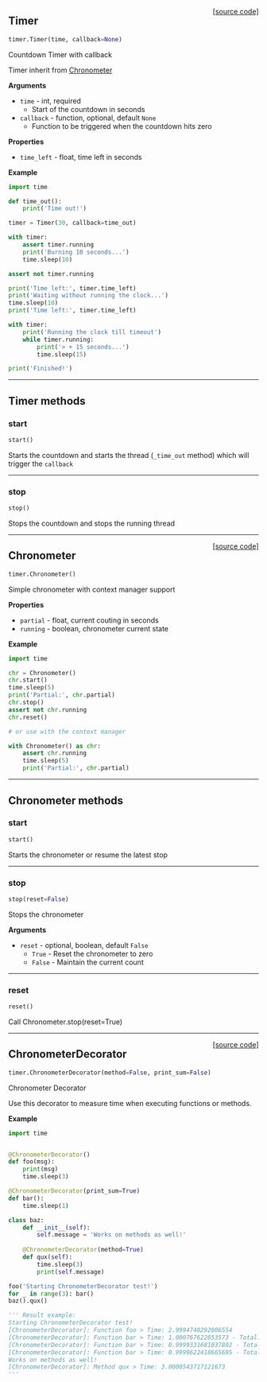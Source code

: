 <span style="float:right;">[[source code]](https://github.com/yuriharrison/timer/blob/master/sample/timer.py#L177)</span>
## Timer

```python
timer.Timer(time, callback=None)
```

Countdown Timer with callback

Timer inherit from [Chronometer](#chronometer-class)

__Arguments__

- `time` -  int, required
    - Start of the countdown in seconds
- `callback` -  function, optional, default `None`
    - Function to be triggered when the countdown hits zero

__Properties__

- `time_left` -  float, time left in seconds

__Example__


```python
import time

def time_out():
    print('Time out!')

timer = Timer(30, callback=time_out)

with timer:
    assert timer.running
    print('Burning 10 seconds...')
    time.sleep(10)

assert not timer.running

print('Time left:', timer.time_left)
print('Waiting without running the clock...')
time.sleep(10)
print('Time left:', timer.time_left)

with timer:
    print('Running the clock till timeout')
    while timer.running:
        print('> + 15 seconds...')
        time.sleep(15)

print('Finished!')
```


---
## Timer methods

### start


```python
start()
```


Starts the countdown and starts the thread (`_time_out` method)
which will trigger the `callback`


---
### stop


```python
stop()
```


Stops the countdown and stops the running thread

----

<span style="float:right;">[[source code]](https://github.com/yuriharrison/timer/blob/master/sample/timer.py#L7)</span>
## Chronometer

```python
timer.Chronometer()
```

Simple chronometer with context manager support

__Properties__

- `partial` -  float, current couting in seconds
- `running` -  boolean, chronometer current state

__Example__


```python
import time

chr = Chronometer()
chr.start()
time.sleep(5)
print('Partial:', chr.partial)
chr.stop()
assert not chr.running
chr.reset()

# or use with the context manager

with Chronometer() as chr:
    assert chr.running
    time.sleep(5)
    print('Partial:', chr.partial)
```


---
## Chronometer methods

### start


```python
start()
```


Starts the chronometer or resume the latest stop

---
### stop


```python
stop(reset=False)
```


Stops the chronometer

__Arguments__

- `reset` -  optional, boolean, default `False`
    - `True` - Reset the chronometer to zero
    - `False` - Maintain the current count


---
### reset


```python
reset()
```


Call Chronometer.stop(reset=True)

----

<span style="float:right;">[[source code]](https://github.com/yuriharrison/timer/blob/master/sample/timer.py#L87)</span>
## ChronometerDecorator

```python
timer.ChronometerDecorator(method=False, print_sum=False)
```

Chronometer Decorator

Use this decorator to measure time when executing functions
or methods.

__Example__


```python
import time


@ChronometerDecorator()
def foo(msg):
    print(msg)
    time.sleep(3)

@ChronometerDecorator(print_sum=True)
def bar():
    time.sleep(1)

class baz:
    def __init__(self):
        self.message = 'Works on methods as well!'
        
    @ChronometerDecorator(method=True)
    def qux(self):
        time.sleep(3)
        print(self.message)

foo('Starting ChronometerDecorator test!')
for _ in range(3): bar()
baz().qux()

''' Result example:
Starting ChronometerDecorator test!
[ChronometerDecorator]: Function foo > Time: 2.9994740292006554
[ChronometerDecorator]: Function bar > Time: 1.000767622853573 - Total: 1.000767622853573
[ChronometerDecorator]: Function bar > Time: 0.9999331681037802 - Total: 2.000700790957353
[ChronometerDecorator]: Function bar > Time: 0.9999622418665695 - Total: 3.0006630328239225
Works on methods as well!
[ChronometerDecorator]: Method qux > Time: 3.0000543717121673
'''

```
